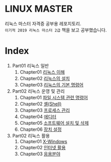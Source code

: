 # LINUX MASTER
리눅스 마스터 자격증 공부용 레포지토리.  
`이기적 2019 리눅스 마스터 2급` 책을 보고 공부했습니다.


# Index
1. Part01 리눅스 일반
	1. Chapter01 [리눅스 이해](https://github.com/g0pher-git/Linux-Master/blob/master/Part01/Chapter01.md)
	2. Chapter02 [리눅스의 설치](https://github.com/g0pher-git/Linux-Master/blob/master/Part01/Chapter02.md)
	3. Chapter03 [리눅스의 기본 명령어](https://github.com/g0pher-git/Linux-Master/blob/master/Part01/Chapter03.md)
2. Part02 리눅스 운영 및 관리
	1. Chapter01 [파일 시스템 관련 명령어](https://github.com/g0pher-git/Linux-Master/blob/master/Part02/Chapter01.md)
	2. Chapter02 [셸(Shell)](https://github.com/g0pher-git/Linux-Master/blob/master/Part02/Chapter02.md)
	3. Chapter03 [프로세스 관리](https://github.com/g0pher-git/Linux-Master/blob/master/Part02/Chapter03.md)
	4. Chapter04 [에디터](https://github.com/g0pher-git/Linux-Master/blob/master/Part02/Chapter04.md)
	5. Chapter05 [소프트웨어 설치 및 삭제](https://github.com/g0pher-git/Linux-Master/blob/master/Part02/Chapter05.md)
	6. Chapter06 [장치 설정](https://github.com/g0pher-git/Linux-Master/blob/master/Part02/Chapter06.md)
3. Part02 리눅스 활용
	1. Chapter01 [X-Windows](https://github.com/g0pher-git/Linux-Master/blob/master/Part03/Chapter01.md)
	2. Chapter02 [인터넷 활용](https://github.com/g0pher-git/Linux-Master/blob/master/Part03/Chapter02.md)
	3. Chapter03 [응용분야](https://github.com/g0pher-git/Linux-Master/blob/master/Part03/Chapter03.md)